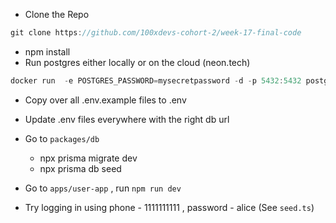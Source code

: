 - Clone the Repo

```jsx
git clone https://github.com/100xdevs-cohort-2/week-17-final-code
```

- npm install
- Run postgres either locally or on the cloud (neon.tech)

```jsx
docker run  -e POSTGRES_PASSWORD=mysecretpassword -d -p 5432:5432 postgres
```

- Copy over all .env.example files to .env

- Update .env files everywhere with the right db url

- Go to `packages/db`
  - npx prisma migrate dev
  - npx prisma db seed
- Go to `apps/user-app` , run `npm run dev`

- Try logging in using phone - 1111111111 , password - alice (See `seed.ts`)
